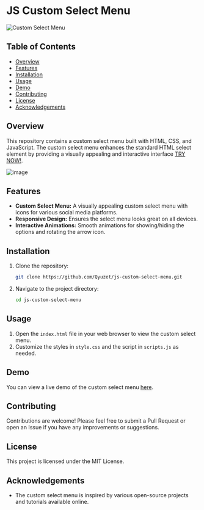 # JS Custom Select Menu

![Custom Select Menu](https://img.shields.io/badge/Custom%20Select%20Menu-JavaScript-blue)

## Table of Contents
- [Overview](#overview)
- [Features](#features)
- [Installation](#installation)
- [Usage](#usage)
- [Demo](#demo)
- [Contributing](#contributing)
- [License](#license)
- [Acknowledgements](#acknowledgements)

## Overview

This repository contains a custom select menu built with HTML, CSS, and JavaScript. The custom select menu enhances the standard HTML select element by providing a visually appealing and interactive interface [TRY NOW!](https://qyuzet.github.io/js-custom-select-menu/).


![image](https://github.com/user-attachments/assets/3356ae60-0f9d-4ee2-88e7-5945d66af043)



## Features

- **Custom Select Menu:** A visually appealing custom select menu with icons for various social media platforms.
- **Responsive Design:** Ensures the select menu looks great on all devices.
- **Interactive Animations:** Smooth animations for showing/hiding the options and rotating the arrow icon.

## Installation

1. Clone the repository:
    ```bash
    git clone https://github.com/Qyuzet/js-custom-select-menu.git
    ```
2. Navigate to the project directory:
    ```bash
    cd js-custom-select-menu
    ```

## Usage

1. Open the `index.html` file in your web browser to view the custom select menu.
2. Customize the styles in `style.css` and the script in `scripts.js` as needed.

## Demo

You can view a live demo of the custom select menu [here](https://qyuzet.github.io/js-custom-select-menu/).

## Contributing

Contributions are welcome! Please feel free to submit a Pull Request or open an Issue if you have any improvements or suggestions.

## License

This project is licensed under the MIT License.

## Acknowledgements

- The custom select menu is inspired by various open-source projects and tutorials available online.
